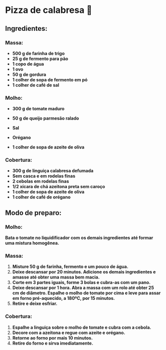 # Pizza de calabresa :pizza:

## Ingredientes: 

### Massa:

- **500 g de farinha de trigo**
- **25 g de fermento para pão**
- **1 copo de água**
- **1 ovo**
- **50 g de gordura**
- **1 colher de sopa de fermento em pó**
- **1 colher de café de sal**

### Molho:

- **300 g de tomate maduro**

- **50 g de queijo parmesão ralado**

- **Sal**

- **Orégano**

- **1 colher de sopa de azeite de oliva**

  

### Cobertura:

- **300 g de linguiça calabresa defumada**
- **Sem casca e em rodelas finas**
- **2 cebolas em rodelas finas**
- **1/2 xícara de chá azeitona preta sem caroço**
- **1 colher de sopa de azeite de oliva**
- **1 colher de café de orégano**

## Modo de preparo: 

### Molho:

**Bata o tomate no liquidificador com os demais ingredientes até formar uma mistura homogênea.**



### Massa:

1. **Misture 50 g de farinha, fermento e um pouco de água.**
2. **Deixe descansar por 20 minutos. Adicione os demais ingredientes e amasse até obter uma massa bem macia.**
3. **Corte em 3 partes iguais, forme 3 bolas e cubra-as com um pano.**
4. **Deixe descansar por 1 hora. Abra a massa com um rolo até obter 25 cm de diâmetro. Espalhe o molho de tomate por cima e leve para assar em forno pré-aquecido, a 180ºC, por 15 minutos.**
5. **Retire e deixe esfriar.**

### Cobertura:

1. **Espalhe a linguiça sobre o molho de tomate e cubra com a cebola.**
2. **Decore com a azeitona e regue com azeite e orégano.**
3. **Retorne ao forno por mais 10 minutos.**
4. **Retire do forno e sirva imediatamente.**

 



